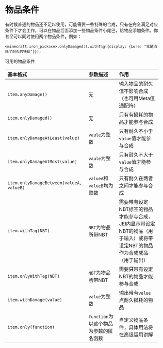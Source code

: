 # 物品条件



有时候普通的物品还不足以使用，可能需要一些特殊的合成，只有在完全满足对应条件下才会工作。可以在物品后面添加一些物品条件小尾巴，给物品添加条件。你甚至可以同时使用两个物品条件，例如：

`<minecraft:iron_pickaxe>.onlyDamaged().withTag({display: {Lore: "我是消耗了耐久的铁镐"}});`

可用的物品条件

| 基本格式 | 参数描述 | 作用 |
| :--- | :--- | :--- |
| `item.anyDamage()` | 无 | 输入物品的耐久值不影响合成（也可用Meta值通配符） |
| `item.onlyDamaged()` | 无 | 只有有损耗的物品才能参与合成 |
| `item.onlyDamageAtLeast(value)` | `vaule`为整数 | 只有耐久不小于`value`值才能参与合成 |
| `item.onlyDamageAtMost(value)` | `vaule`为整数 | 只有耐久不大于`value`值才能参与合成 |
| `item.onlyDamageBetween(valueA, valueB)` | `valueA`和`valueB`均为整数 | 只有耐久在两者之间才能参与合成 |
| `item.withTag(NBT)` | `NBT`为物品所带NBT | 需要带有设定NBT标签的物品才能参与合成，JEI内显示带设定NBT的物品（用于输入）或将带设定NBT的物品作为合成成品（用于输出） |
| `item.onlyWithTag(NBT)` | `NBT`为物品所带NBT | 需要**只**带有设定NBT的物品才能参与合成 |
| `item.withDamage(value)` | `value`为整数 | 输出带有`value`点耐久损耗的物品 |
| `item.only(function)` | `function`为以这个物品为参数的匿名函数 | 自定义物品条件，具体用法将在高级运用讲解 |

